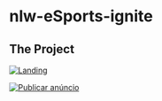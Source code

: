 # nlw-eSports-ignite

## The Project

[![Landing](https://i.imgur.com/BBO9q5J.jpg 'Landing')](https://i.imgur.com/BBO9q5J.jpg 'Landing')

[![Publicar anúncio](https://i.imgur.com/8lX00DB.jpg 'Publicar anúncio')](https://i.imgur.com/8lX00DB.jpg 'Publicar anúncio')

